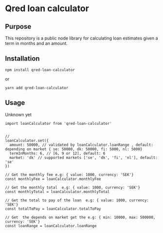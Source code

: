 # Qred loan calculator

## Purpose

This repository is a public node library for calculating loan estimates given a term in months and an amount.

## Installation

`npm install qred-loan-calculator`

or 

`yarn add qred-loan-calculator`

## Usage

Unknown yet

```
import loanCalculator from 'qred-loan-calculator'


// 
loanCalculator.set({
  amount: 50000, // validated by loanCalculator.loanRange , default: depending on market { se: 50000, dk: 50000, fi: 5000, nl: 5000}
  termInMonths: 6, // [6, 9 or 12], default: 6
  market: 'dk' // supported markets ['se', 'dk', 'fi', 'nl'], default: 'se'
})

// Get the monthly fee e.g: { value: 1000, currency: 'SEK'}
const monthlyFee = loanCalculator.monthlyFee

// Get the monthly total  e.g: { value: 1000, currency: 'SEK'}
const monthlyTotal = loanCalculator.monthlyTotal

// Get the total to pay of the loan  e.g: { value: 1000, currency: 'SEK'}
const totalToPay = loanCalculator.totalToPay

// Get  the depends on market get the e.g: { min: 10000, max: 500000, currency: 'SEK'}
const loanRange = loanCalculator.loanRange

```

###
